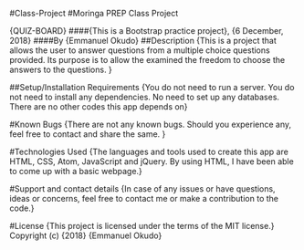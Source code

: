 #Class-Project
#Moringa PREP Class Project

{QUIZ-BOARD}
####{This is a Bootstrap practice project}, {6 December, 2018}
####By {Emmanuel Okudo}
##Description
{This is a project that allows the user to answer questions from a multiple choice questions provided. Its purpose is to allow the examined the freedom to choose the answers to the questions. }

##Setup/Installation Requirements
{You do not need to run a server. You do not need to install any dependencies. No need to set up any databases. There are no other codes this app depends on}

#Known Bugs
{There are not any known bugs. Should you experience any, feel free to contact and share the same. }

#Technologies Used
{The languages and tools used to create this app are HTML, CSS, Atom, JavaScript and jQuery. By using HTML, I have been able to come up with a basic webpage.}

#Support and contact details
{In case of any issues or have questions, ideas or concerns, feel free to contact me or make a contribution to the code.}

#License
{This project is licensed under the terms of the MIT license.} Copyright (c) {2018} {Emmanuel Okudo}
